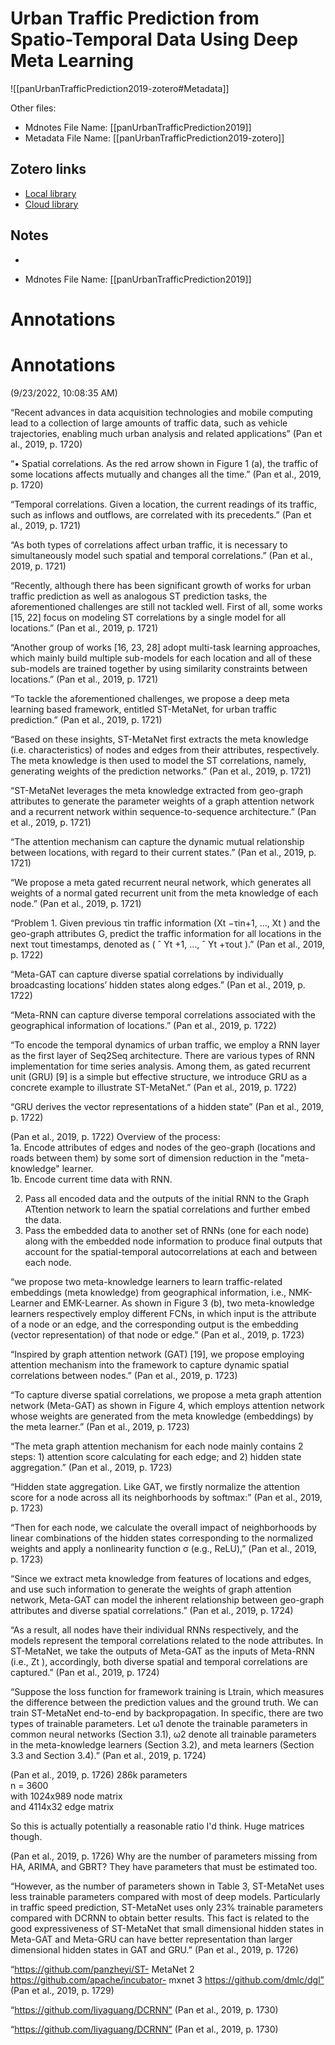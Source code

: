 # Urban Traffic Prediction from Spatio-Temporal Data Using Deep Meta Learning

![[panUrbanTrafficPrediction2019-zotero#Metadata]]

Other files:
* Mdnotes File Name: [[panUrbanTrafficPrediction2019]]
* Metadata File Name: [[panUrbanTrafficPrediction2019-zotero]]

##  Zotero links
* [Local library](zotero://select/items/1_5IE986PY)
* [Cloud library](http://zotero.org/users/4968335/items/5IE986PY)

## Notes
- 

* Mdnotes File Name: [[panUrbanTrafficPrediction2019]]

# Annotations  

# Annotations  
(9/23/2022, 10:08:35 AM)

<span class="highlight" data-annotation="%7B%22attachmentURI%22%3A%22http%3A%2F%2Fzotero.org%2Fusers%2F4968335%2Fitems%2F9Y8748M4%22%2C%22annotationKey%22%3A%225R4EDB3S%22%2C%22color%22%3A%22%23ffd400%22%2C%22pageLabel%22%3A%221720%22%2C%22position%22%3A%7B%22pageIndex%22%3A0%2C%22rects%22%3A%5B%5B317.955%2C542.293%2C559.717%2C550.892%5D%2C%5B317.955%2C531.334%2C558.212%2C539.933%5D%2C%5B317.955%2C520.375%2C558.199%2C528.974%5D%2C%5B317.955%2C509.416%2C363.116%2C518.015%5D%5D%7D%2C%22citationItem%22%3A%7B%22uris%22%3A%5B%22http%3A%2F%2Fzotero.org%2Fusers%2F4968335%2Fitems%2F5IE986PY%22%5D%2C%22locator%22%3A%221720%22%7D%7D">“Recent advances in data acquisition technologies and mobile computing lead to a collection of large amounts of traffic data, such as vehicle trajectories, enabling much urban analysis and related applications”</span> <span class="citation" data-citation="%7B%22citationItems%22%3A%5B%7B%22uris%22%3A%5B%22http%3A%2F%2Fzotero.org%2Fusers%2F4968335%2Fitems%2F5IE986PY%22%5D%2C%22locator%22%3A%221720%22%7D%5D%2C%22properties%22%3A%7B%7D%7D">(<span class="citation-item">Pan et al., 2019, p. 1720</span>)</span>

<span class="highlight" data-annotation="%7B%22attachmentURI%22%3A%22http%3A%2F%2Fzotero.org%2Fusers%2F4968335%2Fitems%2F9Y8748M4%22%2C%22annotationKey%22%3A%222NQKQZ7T%22%2C%22color%22%3A%22%23ffd400%22%2C%22pageLabel%22%3A%221720%22%2C%22position%22%3A%7B%22pageIndex%22%3A0%2C%22rects%22%3A%5B%5B317.956%2C137.202%2C558.206%2C146.168%5D%2C%5B317.955%2C126.309%2C559.582%2C134.908%5D%5D%7D%2C%22citationItem%22%3A%7B%22uris%22%3A%5B%22http%3A%2F%2Fzotero.org%2Fusers%2F4968335%2Fitems%2F5IE986PY%22%5D%2C%22locator%22%3A%221720%22%7D%7D">“• Spatial correlations. As the red arrow shown in Figure 1 (a), the traffic of some locations affects mutually and changes all the time.”</span> <span class="citation" data-citation="%7B%22citationItems%22%3A%5B%7B%22uris%22%3A%5B%22http%3A%2F%2Fzotero.org%2Fusers%2F4968335%2Fitems%2F5IE986PY%22%5D%2C%22locator%22%3A%221720%22%7D%5D%2C%22properties%22%3A%7B%7D%7D">(<span class="citation-item">Pan et al., 2019, p. 1720</span>)</span>

<span class="highlight" data-annotation="%7B%22attachmentURI%22%3A%22http%3A%2F%2Fzotero.org%2Fusers%2F4968335%2Fitems%2F9Y8748M4%22%2C%22annotationKey%22%3A%2293R2GVJH%22%2C%22color%22%3A%22%23ffd400%22%2C%22pageLabel%22%3A%221721%22%2C%22position%22%3A%7B%22pageIndex%22%3A1%2C%22rects%22%3A%5B%5B62.24%2C696.109%2C294.047%2C705.076%5D%2C%5B53.798%2C685.213%2C294.042%2C693.812%5D%2C%5B53.798%2C674.254%2C94.57%2C682.853%5D%5D%7D%2C%22citationItem%22%3A%7B%22uris%22%3A%5B%22http%3A%2F%2Fzotero.org%2Fusers%2F4968335%2Fitems%2F5IE986PY%22%5D%2C%22locator%22%3A%221721%22%7D%7D">“Temporal correlations. Given a location, the current readings of its traffic, such as inflows and outflows, are correlated with its precedents.”</span> <span class="citation" data-citation="%7B%22citationItems%22%3A%5B%7B%22uris%22%3A%5B%22http%3A%2F%2Fzotero.org%2Fusers%2F4968335%2Fitems%2F5IE986PY%22%5D%2C%22locator%22%3A%221721%22%7D%5D%2C%22properties%22%3A%7B%7D%7D">(<span class="citation-item">Pan et al., 2019, p. 1721</span>)</span>

<span class="highlight" data-annotation="%7B%22attachmentURI%22%3A%22http%3A%2F%2Fzotero.org%2Fusers%2F4968335%2Fitems%2F9Y8748M4%22%2C%22annotationKey%22%3A%2238CF2FH8%22%2C%22color%22%3A%22%23ffd400%22%2C%22pageLabel%22%3A%221721%22%2C%22position%22%3A%7B%22pageIndex%22%3A1%2C%22rects%22%3A%5B%5B63.761%2C623.046%2C294.284%2C631.645%5D%2C%5B53.798%2C612.087%2C286.602%2C620.686%5D%5D%7D%2C%22citationItem%22%3A%7B%22uris%22%3A%5B%22http%3A%2F%2Fzotero.org%2Fusers%2F4968335%2Fitems%2F5IE986PY%22%5D%2C%22locator%22%3A%221721%22%7D%7D">“As both types of correlations affect urban traffic, it is necessary to simultaneously model such spatial and temporal correlations.”</span> <span class="citation" data-citation="%7B%22citationItems%22%3A%5B%7B%22uris%22%3A%5B%22http%3A%2F%2Fzotero.org%2Fusers%2F4968335%2Fitems%2F5IE986PY%22%5D%2C%22locator%22%3A%221721%22%7D%5D%2C%22properties%22%3A%7B%7D%7D">(<span class="citation-item">Pan et al., 2019, p. 1721</span>)</span>

<span class="highlight" data-annotation="%7B%22attachmentURI%22%3A%22http%3A%2F%2Fzotero.org%2Fusers%2F4968335%2Fitems%2F9Y8748M4%22%2C%22annotationKey%22%3A%22273NKL6H%22%2C%22color%22%3A%22%23ffd400%22%2C%22pageLabel%22%3A%221721%22%2C%22position%22%3A%7B%22pageIndex%22%3A1%2C%22rects%22%3A%5B%5B63.761%2C334.527%2C294.042%2C343.126%5D%2C%5B53.798%2C323.568%2C295.029%2C332.167%5D%2C%5B53.798%2C312.61%2C294.044%2C321.209%5D%2C%5B53.798%2C301.651%2C294.047%2C310.252%5D%2C%5B53.799%2C290.694%2C167.278%2C299.293%5D%5D%7D%2C%22citationItem%22%3A%7B%22uris%22%3A%5B%22http%3A%2F%2Fzotero.org%2Fusers%2F4968335%2Fitems%2F5IE986PY%22%5D%2C%22locator%22%3A%221721%22%7D%7D">“Recently, although there has been significant growth of works for urban traffic prediction as well as analogous ST prediction tasks, the aforementioned challenges are still not tackled well. First of all, some works [15, 22] focus on modeling ST correlations by a single model for all locations.”</span> <span class="citation" data-citation="%7B%22citationItems%22%3A%5B%7B%22uris%22%3A%5B%22http%3A%2F%2Fzotero.org%2Fusers%2F4968335%2Fitems%2F5IE986PY%22%5D%2C%22locator%22%3A%221721%22%7D%5D%2C%22properties%22%3A%7B%7D%7D">(<span class="citation-item">Pan et al., 2019, p. 1721</span>)</span>

<span class="highlight" data-annotation="%7B%22attachmentURI%22%3A%22http%3A%2F%2Fzotero.org%2Fusers%2F4968335%2Fitems%2F9Y8748M4%22%2C%22annotationKey%22%3A%22A5DJDZ8M%22%2C%22color%22%3A%22%23ffd400%22%2C%22pageLabel%22%3A%221721%22%2C%22position%22%3A%7B%22pageIndex%22%3A1%2C%22rects%22%3A%5B%5B238.371%2C257.817%2C294.059%2C266.416%5D%2C%5B53.798%2C246.856%2C294.045%2C255.455%5D%2C%5B53.798%2C235.897%2C294.042%2C244.496%5D%2C%5B53.798%2C224.938%2C294.046%2C233.537%5D%2C%5B53.798%2C213.979%2C121.16%2C222.578%5D%5D%7D%2C%22citationItem%22%3A%7B%22uris%22%3A%5B%22http%3A%2F%2Fzotero.org%2Fusers%2F4968335%2Fitems%2F5IE986PY%22%5D%2C%22locator%22%3A%221721%22%7D%7D">“Another group of works [16, 23, 28] adopt multi-task learning approaches, which mainly build multiple sub-models for each location and all of these sub-models are trained together by using similarity constraints between locations.”</span> <span class="citation" data-citation="%7B%22citationItems%22%3A%5B%7B%22uris%22%3A%5B%22http%3A%2F%2Fzotero.org%2Fusers%2F4968335%2Fitems%2F5IE986PY%22%5D%2C%22locator%22%3A%221721%22%7D%5D%2C%22properties%22%3A%7B%7D%7D">(<span class="citation-item">Pan et al., 2019, p. 1721</span>)</span>

<span class="highlight" data-annotation="%7B%22attachmentURI%22%3A%22http%3A%2F%2Fzotero.org%2Fusers%2F4968335%2Fitems%2F9Y8748M4%22%2C%22annotationKey%22%3A%229W39RNWT%22%2C%22color%22%3A%22%23ffd400%22%2C%22pageLabel%22%3A%221721%22%2C%22position%22%3A%7B%22pageIndex%22%3A1%2C%22rects%22%3A%5B%5B63.761%2C159.185%2C294.041%2C167.784%5D%2C%5B53.801%2C148.228%2C294.047%2C156.827%5D%2C%5B53.801%2C137.271%2C118.232%2C145.87%5D%5D%7D%2C%22citationItem%22%3A%7B%22uris%22%3A%5B%22http%3A%2F%2Fzotero.org%2Fusers%2F4968335%2Fitems%2F5IE986PY%22%5D%2C%22locator%22%3A%221721%22%7D%7D">“To tackle the aforementioned challenges, we propose a deep meta learning based framework, entitled ST-MetaNet, for urban traffic prediction.”</span> <span class="citation" data-citation="%7B%22citationItems%22%3A%5B%7B%22uris%22%3A%5B%22http%3A%2F%2Fzotero.org%2Fusers%2F4968335%2Fitems%2F5IE986PY%22%5D%2C%22locator%22%3A%221721%22%7D%5D%2C%22properties%22%3A%7B%7D%7D">(<span class="citation-item">Pan et al., 2019, p. 1721</span>)</span>

<span class="highlight" data-annotation="%7B%22attachmentURI%22%3A%22http%3A%2F%2Fzotero.org%2Fusers%2F4968335%2Fitems%2F9Y8748M4%22%2C%22annotationKey%22%3A%223D6KJXNA%22%2C%22color%22%3A%22%23ffd400%22%2C%22pageLabel%22%3A%221721%22%2C%22position%22%3A%7B%22pageIndex%22%3A1%2C%22rects%22%3A%5B%5B356.304%2C567.667%2C558.204%2C576.266%5D%2C%5B317.956%2C556.708%2C558.373%2C565.306%5D%2C%5B317.956%2C545.749%2C558.202%2C554.347%5D%2C%5B317.956%2C534.79%2C558.206%2C543.388%5D%2C%5B317.956%2C523.831%2C354.197%2C532.429%5D%5D%7D%2C%22citationItem%22%3A%7B%22uris%22%3A%5B%22http%3A%2F%2Fzotero.org%2Fusers%2F4968335%2Fitems%2F5IE986PY%22%5D%2C%22locator%22%3A%221721%22%7D%7D">“Based on these insights, ST-MetaNet first extracts the meta knowledge (i.e. characteristics) of nodes and edges from their attributes, respectively. The meta knowledge is then used to model the ST correlations, namely, generating weights of the prediction networks.”</span> <span class="citation" data-citation="%7B%22citationItems%22%3A%5B%7B%22uris%22%3A%5B%22http%3A%2F%2Fzotero.org%2Fusers%2F4968335%2Fitems%2F5IE986PY%22%5D%2C%22locator%22%3A%221721%22%7D%5D%2C%22properties%22%3A%7B%7D%7D">(<span class="citation-item">Pan et al., 2019, p. 1721</span>)</span>

<span class="highlight" data-annotation="%7B%22attachmentURI%22%3A%22http%3A%2F%2Fzotero.org%2Fusers%2F4968335%2Fitems%2F9Y8748M4%22%2C%22annotationKey%22%3A%22XP9RQZ2S%22%2C%22color%22%3A%22%23ffd400%22%2C%22pageLabel%22%3A%221721%22%2C%22position%22%3A%7B%22pageIndex%22%3A1%2C%22rects%22%3A%5B%5B442.291%2C501.913%2C558.2%2C510.511%5D%2C%5B317.956%2C490.954%2C558.203%2C499.552%5D%2C%5B317.956%2C479.997%2C558.202%2C488.595%5D%2C%5B317.956%2C469.036%2C507.263%2C477.634%5D%5D%7D%2C%22citationItem%22%3A%7B%22uris%22%3A%5B%22http%3A%2F%2Fzotero.org%2Fusers%2F4968335%2Fitems%2F5IE986PY%22%5D%2C%22locator%22%3A%221721%22%7D%7D">“ST-MetaNet leverages the meta knowledge extracted from geo-graph attributes to generate the parameter weights of a graph attention network and a recurrent network within sequence-to-sequence architecture.”</span> <span class="citation" data-citation="%7B%22citationItems%22%3A%5B%7B%22uris%22%3A%5B%22http%3A%2F%2Fzotero.org%2Fusers%2F4968335%2Fitems%2F5IE986PY%22%5D%2C%22locator%22%3A%221721%22%7D%5D%2C%22properties%22%3A%7B%7D%7D">(<span class="citation-item">Pan et al., 2019, p. 1721</span>)</span>

<span class="highlight" data-annotation="%7B%22attachmentURI%22%3A%22http%3A%2F%2Fzotero.org%2Fusers%2F4968335%2Fitems%2F9Y8748M4%22%2C%22annotationKey%22%3A%22WS48QGWW%22%2C%22color%22%3A%22%23ffd400%22%2C%22pageLabel%22%3A%221721%22%2C%22position%22%3A%7B%22pageIndex%22%3A1%2C%22rects%22%3A%5B%5B366.938%2C425.203%2C558.201%2C433.801%5D%2C%5B317.956%2C414.241%2C558.204%2C422.84%5D%2C%5B317.956%2C403.282%2C340.513%2C411.881%5D%5D%7D%2C%22citationItem%22%3A%7B%22uris%22%3A%5B%22http%3A%2F%2Fzotero.org%2Fusers%2F4968335%2Fitems%2F5IE986PY%22%5D%2C%22locator%22%3A%221721%22%7D%7D">“The attention mechanism can capture the dynamic mutual relationship between locations, with regard to their current states.”</span> <span class="citation" data-citation="%7B%22citationItems%22%3A%5B%7B%22uris%22%3A%5B%22http%3A%2F%2Fzotero.org%2Fusers%2F4968335%2Fitems%2F5IE986PY%22%5D%2C%22locator%22%3A%221721%22%7D%5D%2C%22properties%22%3A%7B%7D%7D">(<span class="citation-item">Pan et al., 2019, p. 1721</span>)</span>

<span class="highlight" data-annotation="%7B%22attachmentURI%22%3A%22http%3A%2F%2Fzotero.org%2Fusers%2F4968335%2Fitems%2F9Y8748M4%22%2C%22annotationKey%22%3A%22ITZJIDNF%22%2C%22color%22%3A%22%23ffd400%22%2C%22pageLabel%22%3A%221721%22%2C%22position%22%3A%7B%22pageIndex%22%3A1%2C%22rects%22%3A%5B%5B326.398%2C370.345%2C559.72%2C379.311%5D%2C%5B317.956%2C359.446%2C558.204%2C368.045%5D%2C%5B317.956%2C348.487%2C408.613%2C357.086%5D%5D%7D%2C%22citationItem%22%3A%7B%22uris%22%3A%5B%22http%3A%2F%2Fzotero.org%2Fusers%2F4968335%2Fitems%2F5IE986PY%22%5D%2C%22locator%22%3A%221721%22%7D%7D">“We propose a meta gated recurrent neural network, which generates all weights of a normal gated recurrent unit from the meta knowledge of each node.”</span> <span class="citation" data-citation="%7B%22citationItems%22%3A%5B%7B%22uris%22%3A%5B%22http%3A%2F%2Fzotero.org%2Fusers%2F4968335%2Fitems%2F5IE986PY%22%5D%2C%22locator%22%3A%221721%22%7D%5D%2C%22properties%22%3A%7B%7D%7D">(<span class="citation-item">Pan et al., 2019, p. 1721</span>)</span>

<span class="highlight" data-annotation="%7B%22attachmentURI%22%3A%22http%3A%2F%2Fzotero.org%2Fusers%2F4968335%2Fitems%2F9Y8748M4%22%2C%22annotationKey%22%3A%22HHEH743Y%22%2C%22color%22%3A%22%23ffd400%22%2C%22pageLabel%22%3A%221722%22%2C%22position%22%3A%7B%22pageIndex%22%3A2%2C%22rects%22%3A%5B%5B63.761%2C445.937%2C298.129%2C456.429%5D%2C%5B53.798%2C436.504%2C294.045%2C445.47%5D%2C%5B53.798%2C424.388%2C234.935%2C435.929%5D%2C%5B229.798%2C424.337%2C266.196%2C435.929%5D%2C%5B261.058%2C423.733%2C290.105%2C434.225%5D%5D%7D%2C%22citationItem%22%3A%7B%22uris%22%3A%5B%22http%3A%2F%2Fzotero.org%2Fusers%2F4968335%2Fitems%2F5IE986PY%22%5D%2C%22locator%22%3A%221722%22%7D%7D">“Problem 1. Given previous τin traffic information (Xt −τin+1, ..., Xt ) and the geo-graph attributes G, predict the traffic information for all locations in the next τout timestamps, denoted as ( ˆ Yt +1, ..., ˆ Yt +τout ).”</span> <span class="citation" data-citation="%7B%22citationItems%22%3A%5B%7B%22uris%22%3A%5B%22http%3A%2F%2Fzotero.org%2Fusers%2F4968335%2Fitems%2F5IE986PY%22%5D%2C%22locator%22%3A%221722%22%7D%5D%2C%22properties%22%3A%7B%7D%7D">(<span class="citation-item">Pan et al., 2019, p. 1722</span>)</span>

<span class="highlight" data-annotation="%7B%22attachmentURI%22%3A%22http%3A%2F%2Fzotero.org%2Fusers%2F4968335%2Fitems%2F9Y8748M4%22%2C%22annotationKey%22%3A%22ZSAZR7E7%22%2C%22color%22%3A%22%23ffd400%22%2C%22pageLabel%22%3A%221722%22%2C%22position%22%3A%7B%22pageIndex%22%3A2%2C%22rects%22%3A%5B%5B317.956%2C567.896%2C558.438%2C576.495%5D%2C%5B317.956%2C556.937%2C500.323%2C565.535%5D%5D%7D%2C%22citationItem%22%3A%7B%22uris%22%3A%5B%22http%3A%2F%2Fzotero.org%2Fusers%2F4968335%2Fitems%2F5IE986PY%22%5D%2C%22locator%22%3A%221722%22%7D%7D">“Meta-GAT can capture diverse spatial correlations by individually broadcasting locations’ hidden states along edges.”</span> <span class="citation" data-citation="%7B%22citationItems%22%3A%5B%7B%22uris%22%3A%5B%22http%3A%2F%2Fzotero.org%2Fusers%2F4968335%2Fitems%2F5IE986PY%22%5D%2C%22locator%22%3A%221722%22%7D%5D%2C%22properties%22%3A%7B%7D%7D">(<span class="citation-item">Pan et al., 2019, p. 1722</span>)</span>

<span class="highlight" data-annotation="%7B%22attachmentURI%22%3A%22http%3A%2F%2Fzotero.org%2Fusers%2F4968335%2Fitems%2F9Y8748M4%22%2C%22annotationKey%22%3A%22GDE9W4IT%22%2C%22color%22%3A%22%23ffd400%22%2C%22pageLabel%22%3A%221722%22%2C%22position%22%3A%7B%22pageIndex%22%3A2%2C%22rects%22%3A%5B%5B317.956%2C502.142%2C558.201%2C510.74%5D%2C%5B317.624%2C491.183%2C490.522%2C499.781%5D%5D%7D%2C%22citationItem%22%3A%7B%22uris%22%3A%5B%22http%3A%2F%2Fzotero.org%2Fusers%2F4968335%2Fitems%2F5IE986PY%22%5D%2C%22locator%22%3A%221722%22%7D%7D">“Meta-RNN can capture diverse temporal correlations associated with the geographical information of locations.”</span> <span class="citation" data-citation="%7B%22citationItems%22%3A%5B%7B%22uris%22%3A%5B%22http%3A%2F%2Fzotero.org%2Fusers%2F4968335%2Fitems%2F5IE986PY%22%5D%2C%22locator%22%3A%221722%22%7D%5D%2C%22properties%22%3A%7B%7D%7D">(<span class="citation-item">Pan et al., 2019, p. 1722</span>)</span>

<span class="highlight" data-annotation="%7B%22attachmentURI%22%3A%22http%3A%2F%2Fzotero.org%2Fusers%2F4968335%2Fitems%2F9Y8748M4%22%2C%22annotationKey%22%3A%22T6DSQR9A%22%2C%22color%22%3A%22%23ffd400%22%2C%22pageLabel%22%3A%221722%22%2C%22position%22%3A%7B%22pageIndex%22%3A2%2C%22rects%22%3A%5B%5B317.687%2C455.873%2C558.207%2C464.472%5D%2C%5B317.956%2C444.914%2C558.208%2C453.513%5D%2C%5B317.956%2C433.955%2C559.188%2C442.554%5D%2C%5B317.956%2C422.997%2C559.189%2C431.597%5D%2C%5B317.624%2C412.038%2C559.581%2C420.637%5D%5D%7D%2C%22citationItem%22%3A%7B%22uris%22%3A%5B%22http%3A%2F%2Fzotero.org%2Fusers%2F4968335%2Fitems%2F5IE986PY%22%5D%2C%22locator%22%3A%221722%22%7D%7D">“To encode the temporal dynamics of urban traffic, we employ a RNN layer as the first layer of Seq2Seq architecture. There are various types of RNN implementation for time series analysis. Among them, as gated recurrent unit (GRU) [9] is a simple but effective structure, we introduce GRU as a concrete example to illustrate ST-MetaNet.”</span> <span class="citation" data-citation="%7B%22citationItems%22%3A%5B%7B%22uris%22%3A%5B%22http%3A%2F%2Fzotero.org%2Fusers%2F4968335%2Fitems%2F5IE986PY%22%5D%2C%22locator%22%3A%221722%22%7D%5D%2C%22properties%22%3A%7B%7D%7D">(<span class="citation-item">Pan et al., 2019, p. 1722</span>)</span>

<span class="highlight" data-annotation="%7B%22attachmentURI%22%3A%22http%3A%2F%2Fzotero.org%2Fusers%2F4968335%2Fitems%2F9Y8748M4%22%2C%22annotationKey%22%3A%22SVRRSJ3Z%22%2C%22color%22%3A%22%23ffd400%22%2C%22pageLabel%22%3A%221722%22%2C%22position%22%3A%7B%22pageIndex%22%3A2%2C%22rects%22%3A%5B%5B513.326%2C345.942%2C558.202%2C356.086%5D%2C%5B317.956%2C336.223%2C475.075%2C344.822%5D%5D%7D%2C%22citationItem%22%3A%7B%22uris%22%3A%5B%22http%3A%2F%2Fzotero.org%2Fusers%2F4968335%2Fitems%2F5IE986PY%22%5D%2C%22locator%22%3A%221722%22%7D%7D">“GRU derives the vector representations of a hidden state”</span> <span class="citation" data-citation="%7B%22citationItems%22%3A%5B%7B%22uris%22%3A%5B%22http%3A%2F%2Fzotero.org%2Fusers%2F4968335%2Fitems%2F5IE986PY%22%5D%2C%22locator%22%3A%221722%22%7D%5D%2C%22properties%22%3A%7B%7D%7D">(<span class="citation-item">Pan et al., 2019, p. 1722</span>)</span>

<span class="citation" data-citation="%7B%22citationItems%22%3A%5B%7B%22uris%22%3A%5B%22http%3A%2F%2Fzotero.org%2Fusers%2F4968335%2Fitems%2F5IE986PY%22%5D%2C%22locator%22%3A%221722%22%7D%5D%2C%22properties%22%3A%7B%7D%7D">(<span class="citation-item">Pan et al., 2019, p. 1722</span>)</span> Overview of the process:  
1a. Encode attributes of edges and nodes of the geo-graph (locations and roads between them) by some sort of dimension reduction in the "meta-knowledge" learner.  
1b. Encode current time data with RNN.  
  
2. Pass all encoded data and the outputs of the initial RNN to the Graph ATtention network to learn the spatial correlations and further embed the data.  
3. Pass the embedded data to another set of RNNs (one for each node) along with the embedded node information to produce final outputs that account for the spatial-temporal autocorrelations at each and between each node.

<span class="highlight" data-annotation="%7B%22attachmentURI%22%3A%22http%3A%2F%2Fzotero.org%2Fusers%2F4968335%2Fitems%2F9Y8748M4%22%2C%22annotationKey%22%3A%22FTVX7SRG%22%2C%22color%22%3A%22%23ffd400%22%2C%22pageLabel%22%3A%221723%22%2C%22position%22%3A%7B%22pageIndex%22%3A3%2C%22rects%22%3A%5B%5B233.063%2C535.412%2C294.046%2C544.011%5D%2C%5B53.798%2C524.451%2C294.044%2C533.049%5D%2C%5B53.798%2C513.492%2C294.045%2C522.09%5D%2C%5B53.798%2C502.533%2C295.557%2C511.131%5D%2C%5B53.798%2C491.574%2C295.556%2C500.172%5D%2C%5B53.798%2C480.615%2C294.042%2C489.213%5D%2C%5B53.798%2C469.657%2C253.968%2C478.255%5D%5D%7D%2C%22citationItem%22%3A%7B%22uris%22%3A%5B%22http%3A%2F%2Fzotero.org%2Fusers%2F4968335%2Fitems%2F5IE986PY%22%5D%2C%22locator%22%3A%221723%22%7D%7D">“we propose two meta-knowledge learners to learn traffic-related embeddings (meta knowledge) from geographical information, i.e., NMK-Learner and EMK-Learner. As shown in Figure 3 (b), two meta-knowledge learners respectively employ different FCNs, in which input is the attribute of a node or an edge, and the corresponding output is the embedding (vector representation) of that node or edge.”</span> <span class="citation" data-citation="%7B%22citationItems%22%3A%5B%7B%22uris%22%3A%5B%22http%3A%2F%2Fzotero.org%2Fusers%2F4968335%2Fitems%2F5IE986PY%22%5D%2C%22locator%22%3A%221723%22%7D%5D%2C%22properties%22%3A%7B%7D%7D">(<span class="citation-item">Pan et al., 2019, p. 1723</span>)</span>

<span class="highlight" data-annotation="%7B%22attachmentURI%22%3A%22http%3A%2F%2Fzotero.org%2Fusers%2F4968335%2Fitems%2F9Y8748M4%22%2C%22annotationKey%22%3A%22BBF4GZHI%22%2C%22color%22%3A%22%23ffd400%22%2C%22pageLabel%22%3A%221723%22%2C%22position%22%3A%7B%22pageIndex%22%3A3%2C%22rects%22%3A%5B%5B119.245%2C335.635%2C295.032%2C344.234%5D%2C%5B53.467%2C324.676%2C294.049%2C333.275%5D%2C%5B53.801%2C313.719%2C242.287%2C322.318%5D%5D%7D%2C%22citationItem%22%3A%7B%22uris%22%3A%5B%22http%3A%2F%2Fzotero.org%2Fusers%2F4968335%2Fitems%2F5IE986PY%22%5D%2C%22locator%22%3A%221723%22%7D%7D">“Inspired by graph attention network (GAT) [19], we propose employing attention mechanism into the framework to capture dynamic spatial correlations between nodes.”</span> <span class="citation" data-citation="%7B%22citationItems%22%3A%5B%7B%22uris%22%3A%5B%22http%3A%2F%2Fzotero.org%2Fusers%2F4968335%2Fitems%2F5IE986PY%22%5D%2C%22locator%22%3A%221723%22%7D%5D%2C%22properties%22%3A%7B%7D%7D">(<span class="citation-item">Pan et al., 2019, p. 1723</span>)</span>

<span class="highlight" data-annotation="%7B%22attachmentURI%22%3A%22http%3A%2F%2Fzotero.org%2Fusers%2F4968335%2Fitems%2F9Y8748M4%22%2C%22annotationKey%22%3A%22UF35MD4C%22%2C%22color%22%3A%22%23ffd400%22%2C%22pageLabel%22%3A%221723%22%2C%22position%22%3A%7B%22pageIndex%22%3A3%2C%22rects%22%3A%5B%5B63.761%2C269.881%2C294.045%2C278.48%5D%2C%5B53.797%2C258.924%2C294.043%2C267.523%5D%2C%5B53.798%2C247.963%2C294.044%2C256.562%5D%2C%5B53.798%2C237.006%2C224.219%2C245.605%5D%5D%7D%2C%22citationItem%22%3A%7B%22uris%22%3A%5B%22http%3A%2F%2Fzotero.org%2Fusers%2F4968335%2Fitems%2F5IE986PY%22%5D%2C%22locator%22%3A%221723%22%7D%7D">“To capture diverse spatial correlations, we propose a meta graph attention network (Meta-GAT) as shown in Figure 4, which employs attention network whose weights are generated from the meta knowledge (embeddings) by the meta learner.”</span> <span class="citation" data-citation="%7B%22citationItems%22%3A%5B%7B%22uris%22%3A%5B%22http%3A%2F%2Fzotero.org%2Fusers%2F4968335%2Fitems%2F5IE986PY%22%5D%2C%22locator%22%3A%221723%22%7D%5D%2C%22properties%22%3A%7B%7D%7D">(<span class="citation-item">Pan et al., 2019, p. 1723</span>)</span>

<span class="highlight" data-annotation="%7B%22attachmentURI%22%3A%22http%3A%2F%2Fzotero.org%2Fusers%2F4968335%2Fitems%2F9Y8748M4%22%2C%22annotationKey%22%3A%22SWDPRBA8%22%2C%22color%22%3A%22%23ffd400%22%2C%22pageLabel%22%3A%221723%22%2C%22position%22%3A%7B%22pageIndex%22%3A3%2C%22rects%22%3A%5B%5B129.824%2C159.185%2C294.046%2C167.784%5D%2C%5B53.798%2C148.228%2C294.046%2C156.827%5D%2C%5B53.798%2C137.267%2C196.261%2C145.866%5D%5D%7D%2C%22citationItem%22%3A%7B%22uris%22%3A%5B%22http%3A%2F%2Fzotero.org%2Fusers%2F4968335%2Fitems%2F5IE986PY%22%5D%2C%22locator%22%3A%221723%22%7D%7D">“The meta graph attention mechanism for each node mainly contains 2 steps: 1) attention score calculating for each edge; and 2) hidden state aggregation.”</span> <span class="citation" data-citation="%7B%22citationItems%22%3A%5B%7B%22uris%22%3A%5B%22http%3A%2F%2Fzotero.org%2Fusers%2F4968335%2Fitems%2F5IE986PY%22%5D%2C%22locator%22%3A%221723%22%7D%5D%2C%22properties%22%3A%7B%7D%7D">(<span class="citation-item">Pan et al., 2019, p. 1723</span>)</span>

<span class="highlight" data-annotation="%7B%22attachmentURI%22%3A%22http%3A%2F%2Fzotero.org%2Fusers%2F4968335%2Fitems%2F9Y8748M4%22%2C%22annotationKey%22%3A%22R9AWTCSI%22%2C%22color%22%3A%22%23ffd400%22%2C%22pageLabel%22%3A%221723%22%2C%22position%22%3A%7B%22pageIndex%22%3A3%2C%22rects%22%3A%5B%5B326.398%2C225.295%2C558.201%2C234.262%5D%2C%5B317.956%2C214.397%2C559.156%2C222.996%5D%5D%7D%2C%22citationItem%22%3A%7B%22uris%22%3A%5B%22http%3A%2F%2Fzotero.org%2Fusers%2F4968335%2Fitems%2F5IE986PY%22%5D%2C%22locator%22%3A%221723%22%7D%7D">“Hidden state aggregation. Like GAT, we firstly normalize the attention score for a node across all its neighborhoods by softmax:”</span> <span class="citation" data-citation="%7B%22citationItems%22%3A%5B%7B%22uris%22%3A%5B%22http%3A%2F%2Fzotero.org%2Fusers%2F4968335%2Fitems%2F5IE986PY%22%5D%2C%22locator%22%3A%221723%22%7D%5D%2C%22properties%22%3A%7B%7D%7D">(<span class="citation-item">Pan et al., 2019, p. 1723</span>)</span>

<span class="highlight" data-annotation="%7B%22attachmentURI%22%3A%22http%3A%2F%2Fzotero.org%2Fusers%2F4968335%2Fitems%2F9Y8748M4%22%2C%22annotationKey%22%3A%22DB6ZDFNI%22%2C%22color%22%3A%22%23ffd400%22%2C%22pageLabel%22%3A%221723%22%2C%22position%22%3A%7B%22pageIndex%22%3A3%2C%22rects%22%3A%5B%5B317.687%2C169.868%2C559.735%2C178.467%5D%2C%5B317.956%2C158.909%2C558.2%2C167.508%5D%2C%5B317.956%2C147.887%2C557.172%2C156.854%5D%2C%5B317.687%2C136.375%2C362.071%2C151.618%5D%5D%7D%2C%22citationItem%22%3A%7B%22uris%22%3A%5B%22http%3A%2F%2Fzotero.org%2Fusers%2F4968335%2Fitems%2F5IE986PY%22%5D%2C%22locator%22%3A%221723%22%7D%7D">“Then for each node, we calculate the overall impact of neighborhoods by linear combinations of the hidden states corresponding to the normalized weights and apply a nonlinearity function σ (e.g., ReLU),”</span> <span class="citation" data-citation="%7B%22citationItems%22%3A%5B%7B%22uris%22%3A%5B%22http%3A%2F%2Fzotero.org%2Fusers%2F4968335%2Fitems%2F5IE986PY%22%5D%2C%22locator%22%3A%221723%22%7D%5D%2C%22properties%22%3A%7B%7D%7D">(<span class="citation-item">Pan et al., 2019, p. 1723</span>)</span>

<span class="highlight" data-annotation="%7B%22attachmentURI%22%3A%22http%3A%2F%2Fzotero.org%2Fusers%2F4968335%2Fitems%2F9Y8748M4%22%2C%22annotationKey%22%3A%22I6MAB7SN%22%2C%22color%22%3A%22%23ffd400%22%2C%22pageLabel%22%3A%221724%22%2C%22position%22%3A%7B%22pageIndex%22%3A4%2C%22rects%22%3A%5B%5B63.761%2C696.172%2C294.042%2C704.771%5D%2C%5B53.798%2C685.213%2C294.042%2C693.812%5D%2C%5B53.798%2C674.254%2C294.037%2C682.853%5D%2C%5B53.798%2C663.295%2C279.922%2C671.894%5D%5D%7D%2C%22citationItem%22%3A%7B%22uris%22%3A%5B%22http%3A%2F%2Fzotero.org%2Fusers%2F4968335%2Fitems%2F5IE986PY%22%5D%2C%22locator%22%3A%221724%22%7D%7D">“Since we extract meta knowledge from features of locations and edges, and use such information to generate the weights of graph attention network, Meta-GAT can model the inherent relationship between geo-graph attributes and diverse spatial correlations.”</span> <span class="citation" data-citation="%7B%22citationItems%22%3A%5B%7B%22uris%22%3A%5B%22http%3A%2F%2Fzotero.org%2Fusers%2F4968335%2Fitems%2F5IE986PY%22%5D%2C%22locator%22%3A%221724%22%7D%5D%2C%22properties%22%3A%7B%7D%7D">(<span class="citation-item">Pan et al., 2019, p. 1724</span>)</span>

<span class="highlight" data-annotation="%7B%22attachmentURI%22%3A%22http%3A%2F%2Fzotero.org%2Fusers%2F4968335%2Fitems%2F9Y8748M4%22%2C%22annotationKey%22%3A%22X2VCCHUU%22%2C%22color%22%3A%22%23ffd400%22%2C%22pageLabel%22%3A%221724%22%2C%22position%22%3A%7B%22pageIndex%22%3A4%2C%22rects%22%3A%5B%5B142.031%2C349.559%2C294.046%2C360.709%5D%2C%5B53.798%2C340.846%2C295.555%2C349.445%5D%2C%5B53.798%2C329.887%2C294.042%2C338.486%5D%2C%5B53.798%2C317.944%2C295.564%2C327.832%5D%2C%5B53.798%2C307.969%2C294.214%2C316.568%5D%5D%7D%2C%22citationItem%22%3A%7B%22uris%22%3A%5B%22http%3A%2F%2Fzotero.org%2Fusers%2F4968335%2Fitems%2F5IE986PY%22%5D%2C%22locator%22%3A%221724%22%7D%7D">“As a result, all nodes have their individual RNNs respectively, and the models represent the temporal correlations related to the node attributes. In ST-MetaNet, we take the outputs of Meta-GAT as the inputs of Meta-RNN (i.e., Zt ), accordingly, both diverse spatial and temporal correlations are captured.”</span> <span class="citation" data-citation="%7B%22citationItems%22%3A%5B%7B%22uris%22%3A%5B%22http%3A%2F%2Fzotero.org%2Fusers%2F4968335%2Fitems%2F5IE986PY%22%5D%2C%22locator%22%3A%221724%22%7D%5D%2C%22properties%22%3A%7B%7D%7D">(<span class="citation-item">Pan et al., 2019, p. 1724</span>)</span>

<span class="highlight" data-annotation="%7B%22attachmentURI%22%3A%22http%3A%2F%2Fzotero.org%2Fusers%2F4968335%2Fitems%2F9Y8748M4%22%2C%22annotationKey%22%3A%22ALSS4PK7%22%2C%22color%22%3A%22%23ffd400%22%2C%22pageLabel%22%3A%221724%22%2C%22position%22%3A%7B%22pageIndex%22%3A4%2C%22rects%22%3A%5B%5B53.798%2C270.334%2C294.048%2C280.434%5D%2C%5B53.798%2C260.571%2C294.046%2C269.17%5D%2C%5B53.798%2C249.612%2C295.558%2C258.211%5D%2C%5B53.798%2C237.72%2C293.714%2C247.557%5D%2C%5B53.798%2C227.694%2C295.552%2C236.293%5D%2C%5B53.798%2C215.803%2C294.041%2C225.64%5D%2C%5B53.798%2C205.777%2C294.042%2C214.376%5D%2C%5B53.798%2C193.885%2C68.455%2C203.722%5D%5D%7D%2C%22citationItem%22%3A%7B%22uris%22%3A%5B%22http%3A%2F%2Fzotero.org%2Fusers%2F4968335%2Fitems%2F5IE986PY%22%5D%2C%22locator%22%3A%221724%22%7D%7D">“Suppose the loss function for framework training is Ltrain, which measures the difference between the prediction values and the ground truth. We can train ST-MetaNet end-to-end by backpropagation. In specific, there are two types of trainable parameters. Let ω1 denote the trainable parameters in common neural networks (Section 3.1), ω2 denote all trainable parameters in the meta-knowledge learners (Section 3.2), and meta learners (Section 3.3 and Section 3.4).”</span> <span class="citation" data-citation="%7B%22citationItems%22%3A%5B%7B%22uris%22%3A%5B%22http%3A%2F%2Fzotero.org%2Fusers%2F4968335%2Fitems%2F5IE986PY%22%5D%2C%22locator%22%3A%221724%22%7D%5D%2C%22properties%22%3A%7B%7D%7D">(<span class="citation-item">Pan et al., 2019, p. 1724</span>)</span>

<span class="citation" data-citation="%7B%22citationItems%22%3A%5B%7B%22uris%22%3A%5B%22http%3A%2F%2Fzotero.org%2Fusers%2F4968335%2Fitems%2F5IE986PY%22%5D%2C%22locator%22%3A%221726%22%7D%5D%2C%22properties%22%3A%7B%7D%7D">(<span class="citation-item">Pan et al., 2019, p. 1726</span>)</span> 286k parameters  
n = 3600  
with 1024x989 node matrix  
and 4114x32 edge matrix  
  
So this is actually potentially a reasonable ratio I'd think. Huge matrices though.

<span class="citation" data-citation="%7B%22citationItems%22%3A%5B%7B%22uris%22%3A%5B%22http%3A%2F%2Fzotero.org%2Fusers%2F4968335%2Fitems%2F5IE986PY%22%5D%2C%22locator%22%3A%221726%22%7D%5D%2C%22properties%22%3A%7B%7D%7D">(<span class="citation-item">Pan et al., 2019, p. 1726</span>)</span> Why are the number of parameters missing from HA, ARIMA, and GBRT? They have parameters that must be estimated too.

<span class="highlight" data-annotation="%7B%22attachmentURI%22%3A%22http%3A%2F%2Fzotero.org%2Fusers%2F4968335%2Fitems%2F9Y8748M4%22%2C%22annotationKey%22%3A%22FNRD8KKY%22%2C%22color%22%3A%22%23ffd400%22%2C%22pageLabel%22%3A%221726%22%2C%22position%22%3A%7B%22pageIndex%22%3A6%2C%22rects%22%3A%5B%5B131.255%2C485.761%2C294.044%2C494.359%5D%2C%5B53.798%2C474.802%2C294.046%2C483.4%5D%2C%5B53.467%2C463.843%2C295.025%2C472.441%5D%2C%5B53.798%2C452.883%2C294.046%2C461.482%5D%2C%5B53.798%2C441.927%2C294.046%2C450.525%5D%2C%5B53.798%2C430.966%2C294.046%2C439.565%5D%2C%5B53.798%2C420.007%2C294.041%2C428.606%5D%2C%5B53.798%2C409.048%2C236.143%2C417.647%5D%5D%7D%2C%22citationItem%22%3A%7B%22uris%22%3A%5B%22http%3A%2F%2Fzotero.org%2Fusers%2F4968335%2Fitems%2F5IE986PY%22%5D%2C%22locator%22%3A%221726%22%7D%7D">“However, as the number of parameters shown in Table 3, ST-MetaNet uses less trainable parameters compared with most of deep models. Particularly in traffic speed prediction, ST-MetaNet uses only 23% trainable parameters compared with DCRNN to obtain better results. This fact is related to the good expressiveness of ST-MetaNet that small dimensional hidden states in Meta-GAT and Meta-GRU can have better representation than larger dimensional hidden states in GAT and GRU.”</span> <span class="citation" data-citation="%7B%22citationItems%22%3A%5B%7B%22uris%22%3A%5B%22http%3A%2F%2Fzotero.org%2Fusers%2F4968335%2Fitems%2F5IE986PY%22%5D%2C%22locator%22%3A%221726%22%7D%5D%2C%22properties%22%3A%7B%7D%7D">(<span class="citation-item">Pan et al., 2019, p. 1726</span>)</span>

<span class="highlight" data-annotation="%7B%22attachmentURI%22%3A%22http%3A%2F%2Fzotero.org%2Fusers%2F4968335%2Fitems%2F9Y8748M4%22%2C%22annotationKey%22%3A%222NZ5BLAI%22%2C%22color%22%3A%22%232ea8e5%22%2C%22pageLabel%22%3A%221729%22%2C%22position%22%3A%7B%22pageIndex%22%3A9%2C%22rects%22%3A%5B%5B56.718%2C99.78%2C174.137%2C108.038%5D%2C%5B53.798%2C91.368%2C181.9%2C99.626%5D%2C%5B53.798%2C82.956%2C136.597%2C91.214%5D%5D%7D%2C%22citationItem%22%3A%7B%22uris%22%3A%5B%22http%3A%2F%2Fzotero.org%2Fusers%2F4968335%2Fitems%2F5IE986PY%22%5D%2C%22locator%22%3A%221729%22%7D%7D">“https://github.com/panzheyi/ST- MetaNet 2 https://github.com/apache/incubator- mxnet 3 https://github.com/dmlc/dgl”</span> <span class="citation" data-citation="%7B%22citationItems%22%3A%5B%7B%22uris%22%3A%5B%22http%3A%2F%2Fzotero.org%2Fusers%2F4968335%2Fitems%2F5IE986PY%22%5D%2C%22locator%22%3A%221729%22%7D%5D%2C%22properties%22%3A%7B%7D%7D">(<span class="citation-item">Pan et al., 2019, p. 1729</span>)</span>

<span class="highlight" data-annotation="%7B%22attachmentURI%22%3A%22http%3A%2F%2Fzotero.org%2Fusers%2F4968335%2Fitems%2F9Y8748M4%22%2C%22annotationKey%22%3A%22QRW8DM2K%22%2C%22color%22%3A%22%232ea8e5%22%2C%22pageLabel%22%3A%221730%22%2C%22position%22%3A%7B%22pageIndex%22%3A10%2C%22rects%22%3A%5B%5B62.963%2C340.615%2C199.576%2C349.214%5D%5D%7D%2C%22citationItem%22%3A%7B%22uris%22%3A%5B%22http%3A%2F%2Fzotero.org%2Fusers%2F4968335%2Fitems%2F5IE986PY%22%5D%2C%22locator%22%3A%221730%22%7D%7D">“https://github.com/liyaguang/DCRNN”</span> <span class="citation" data-citation="%7B%22citationItems%22%3A%5B%7B%22uris%22%3A%5B%22http%3A%2F%2Fzotero.org%2Fusers%2F4968335%2Fitems%2F5IE986PY%22%5D%2C%22locator%22%3A%221730%22%7D%5D%2C%22properties%22%3A%7B%7D%7D">(<span class="citation-item">Pan et al., 2019, p. 1730</span>)</span>

<span class="highlight" data-annotation="%7B%22attachmentURI%22%3A%22http%3A%2F%2Fzotero.org%2Fusers%2F4968335%2Fitems%2F9Y8748M4%22%2C%22annotationKey%22%3A%223SG8E5TC%22%2C%22color%22%3A%22%232ea8e5%22%2C%22pageLabel%22%3A%221730%22%2C%22position%22%3A%7B%22pageIndex%22%3A10%2C%22rects%22%3A%5B%5B320.876%2C82.957%2C429.298%2C91.215%5D%5D%7D%2C%22citationItem%22%3A%7B%22uris%22%3A%5B%22http%3A%2F%2Fzotero.org%2Fusers%2F4968335%2Fitems%2F5IE986PY%22%5D%2C%22locator%22%3A%221730%22%7D%7D">“https://github.com/liyaguang/DCRNN”</span> <span class="citation" data-citation="%7B%22citationItems%22%3A%5B%7B%22uris%22%3A%5B%22http%3A%2F%2Fzotero.org%2Fusers%2F4968335%2Fitems%2F5IE986PY%22%5D%2C%22locator%22%3A%221730%22%7D%5D%2C%22properties%22%3A%7B%7D%7D">(<span class="citation-item">Pan et al., 2019, p. 1730</span>)</span>

